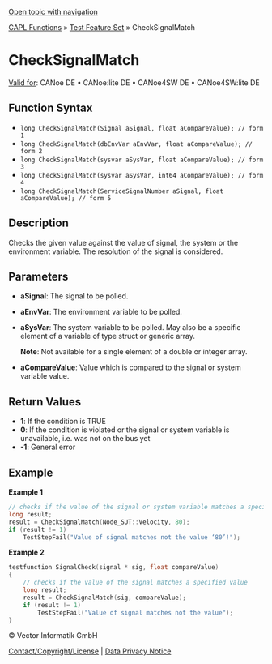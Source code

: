[Open topic with navigation](../../../../../CANoeDEFamily.htm#Topics/CAPLFunctions/Test/Functions/CAPLfunctionCheckSignalMatch.md)

[CAPL Functions](../../CAPLfunctions.md) » [Test Feature Set](../CAPLfunctionsTFSOverview.md) » CheckSignalMatch

# CheckSignalMatch

[Valid for](../../../Shared/FeatureAvailability.md): CANoe DE • CANoe:lite DE • CANoe4SW DE • CANoe4SW:lite DE

## Function Syntax

- `long CheckSignalMatch(Signal aSignal, float aCompareValue); // form 1`
- `long CheckSignalMatch(dbEnvVar aEnvVar, float aCompareValue); // form 2`
- `long CheckSignalMatch(sysvar aSysVar, float aCompareValue); // form 3`
- `long CheckSignalMatch(sysvar aSysVar, int64 aCompareValue); // form 4`
- `long CheckSignalMatch(ServiceSignalNumber aSignal, float aCompareValue); // form 5`

## Description

Checks the given value against the value of signal, the system or the environment variable. The resolution of the signal is considered.

## Parameters

- **aSignal**: The signal to be polled.
- **aEnvVar**: The environment variable to be polled.
- **aSysVar**: The system variable to be polled. May also be a specific element of a variable of type struct or generic array.

  **Note**: Not available for a single element of a double or integer array.

- **aCompareValue**: Value which is compared to the signal or system variable value.

## Return Values

- **1**: If the condition is TRUE
- **0**: If the condition is violated or the signal or system variable is unavailable, i.e. was not on the bus yet
- **-1**: General error

## Example

**Example 1**

```c
// checks if the value of the signal or system variable matches a specified value
long result;
result = CheckSignalMatch(Node_SUT::Velocity, 80);
if (result != 1)
    TestStepFail("Value of signal matches not the value ‘80’!");
```

**Example 2**

```c
testfunction SignalCheck(signal * sig, float compareValue)
{
    // checks if the value of the signal matches a specified value
    long result;
    result = CheckSignalMatch(sig, compareValue);
    if (result != 1)
        TestStepFail("Value of signal matches not the value");
}
```

© Vector Informatik GmbH

[Contact/Copyright/License](../../../Shared/ContactCopyrightLicense.md) | [Data Privacy Notice](https://www.vector.com/int/en/company/get-info/privacy-policy/)